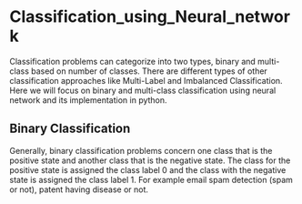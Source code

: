 # Classification_using_Neural_network
Classification problems can categorize into two types, binary and multi-class based on number of classes. There are different types of other classification approaches like Multi-Label and Imbalanced Classification. Here we will focus on binary and multi-class classification using neural network and its implementation in python.
## Binary Classification
Generally, binary classification problems concern one class that is the positive state and another class that is the negative state. The class for the positive state is assigned the class label 0 and the class with the negative state is assigned the class label 1. For example email spam detection (spam or not), patent having disease or not.
